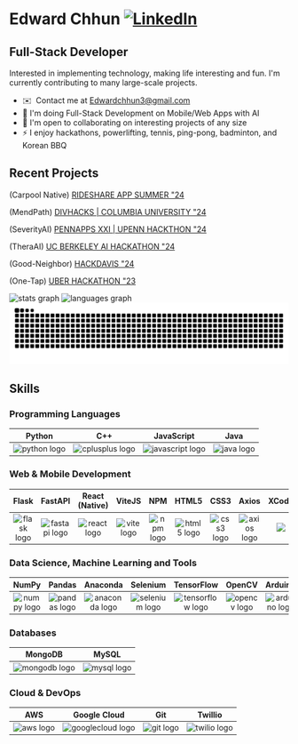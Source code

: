 Edward Chhun [![LinkedIn](https://img.shields.io/badge/linkedin-%230077B5.svg?style=for-the-badge&logo=linkedin&logoColor=white)](https://www.linkedin.com/in/edwardchhun3)
=============================

Full-Stack Developer
---------------------------------

Interested in implementing technology, making life interesting and fun. I'm currently contributing to many large-scale projects. 

* ✉️  Contact me at [Edwardchhun3@gmail.com](mailto:Edwardchhun3@gmail.com)
* 🧠 I'm doing Full-Stack Development on Mobile/Web Apps with AI
* 🤝 I'm open to collaborating on interesting projects of any size
* ⚡ I enjoy hackathons, powerlifting, tennis, ping-pong, badminton, and Korean BBQ

## Recent Projects

(Carpool Native)
[RIDESHARE APP SUMMER "24](https://github.com/EdwardChhun/carpoolNative/tree/main)

(MendPath)
[DIVHACKS | COLUMBIA UNIVERSITY "24](https://github.com/MendPath/MendPath)

(SeverityAI)
[PENNAPPS XXI | UPENN HACKTHON "24](https://github.com/EdwardChhun/SeverityAI)

(TheraAI)
[UC BERKELEY AI HACKATHON "24](https://github.com/EdwardChhun/TheraAI)

(Good-Neighbor)
[HACKDAVIS "24](https://github.com/EdwardChhun/Good-Neighbor/tree/main)

(One-Tap)
[UBER HACKATHON "23](https://github.com/EdwardChhun/Uber-Hackathon-Project)

<div align="left">
  <img src="https://github-readme-stats.vercel.app/api?username=edwardchhun&hide_title=false&hide_rank=false&show_icons=true&include_all_commits=true&count_private=true&disable_animations=false&theme=dracula&locale=en&hide_border=false" height="150" alt="stats graph"  />
  <img src="https://github-readme-stats.vercel.app/api/top-langs?username=edwardchhun&locale=en&hide_title=false&layout=compact&card_width=320&langs_count=5&theme=dracula&hide_border=false" height="150" alt="languages graph"  />
</div>

<img src="https://raw.githubusercontent.com/edwardchhun/edwardchhun/output/snake.svg" alt="Snake animation" />

## Skills

### Programming Languages
| Python | C++ | JavaScript | Java |
|:------:|:---:|:----------:|:----:|
| <img src="https://cdn.jsdelivr.net/gh/devicons/devicon/icons/python/python-original.svg" height="40" alt="python logo"/> | <img src="https://cdn.jsdelivr.net/gh/devicons/devicon/icons/cplusplus/cplusplus-original.svg" height="40" alt="cplusplus logo"/> | <img src="https://cdn.jsdelivr.net/gh/devicons/devicon/icons/javascript/javascript-original.svg" height="40" alt="javascript logo"/> | <img src="https://cdn.jsdelivr.net/gh/devicons/devicon/icons/java/java-original.svg" height="40" alt="java logo"/> 

### Web & Mobile Development
| Flask | FastAPI | React (Native) | ViteJS | NPM | HTML5 | CSS3 | Axios | XCode |
|:-----:|:-------:|:--------------:|:----:|:---:|:-----:|:----:|:-----:|:-----:|
| <img src="https://cdn.jsdelivr.net/gh/devicons/devicon/icons/flask/flask-original-wordmark.svg" height="40" alt="flask logo"/> | <img src="https://cdn.jsdelivr.net/gh/devicons/devicon/icons/fastapi/fastapi-original.svg" height="40" alt="fastapi logo"/> | <img src="https://cdn.jsdelivr.net/gh/devicons/devicon/icons/react/react-original.svg" height="40" alt="react logo"/> | <img src="https://cdn.jsdelivr.net/gh/devicons/devicon/icons/vitejs/vitejs-original.svg" height="40" alt="vite logo"/> | <img src="https://cdn.jsdelivr.net/gh/devicons/devicon/icons/npm/npm-original-wordmark.svg" height="40" alt="npm logo"/> | <img src="https://cdn.jsdelivr.net/gh/devicons/devicon/icons/html5/html5-original.svg" height="40" alt="html5 logo"/> | <img src="https://cdn.jsdelivr.net/gh/devicons/devicon/icons/css3/css3-original.svg" height="40" alt="css3 logo"/> | <img src="https://cdn.jsdelivr.net/gh/devicons/devicon/icons/axios/axios-plain.svg" height="40" alt="axios logo"/> | <img src="https://cdn.jsdelivr.net/gh/devicons/devicon/icons/xcode/xcode-plain.svg"/>

### Data Science, Machine Learning and Tools
| NumPy | Pandas | Anaconda | Selenium | TensorFlow | OpenCV | Arduino |
|:-----:|:------:|:--------:|:--------:|:----------:|:------:|:-------:|
| <img src="https://cdn.jsdelivr.net/gh/devicons/devicon/icons/numpy/numpy-original.svg" height="40" alt="numpy logo"/> | <img src="https://cdn.jsdelivr.net/gh/devicons/devicon/icons/pandas/pandas-original.svg" height="40" alt="pandas logo"/> | <img src="https://cdn.jsdelivr.net/gh/devicons/devicon/icons/anaconda/anaconda-original.svg" height="40" alt="anaconda logo"/> | <img src="https://cdn.jsdelivr.net/gh/devicons/devicon/icons/selenium/selenium-original.svg" height="40" alt="selenium logo"/> | <img src="https://cdn.jsdelivr.net/gh/devicons/devicon/icons/tensorflow/tensorflow-original.svg" height="40" alt="tensorflow logo"/> | <img src="https://cdn.jsdelivr.net/gh/devicons/devicon/icons/opencv/opencv-original.svg" height="40" alt="opencv logo"/> | <img src="https://cdn.jsdelivr.net/gh/devicons/devicon/icons/arduino/arduino-original.svg" height="40" alt="arduino logo"/>

### Databases
| MongoDB | MySQL |
|:-------:|:-----:|
| <img src="https://cdn.jsdelivr.net/gh/devicons/devicon/icons/mongodb/mongodb-original.svg" height="40" alt="mongodb logo"/> | <img src="https://cdn.jsdelivr.net/gh/devicons/devicon/icons/mysql/mysql-original.svg" height="40" alt="mysql logo"/> |

### Cloud & DevOps
| AWS | Google Cloud | Git | Twillio |
|:---:|:------------:|:---:|:-------:|
| <img src="https://cdn.jsdelivr.net/gh/devicons/devicon/icons/amazonwebservices/amazonwebservices-plain-wordmark.svg" height="40" alt="aws logo"/> | <img src="https://cdn.jsdelivr.net/gh/devicons/devicon/icons/googlecloud/googlecloud-original.svg" height="40" alt="googlecloud logo"/> | <img src="https://cdn.jsdelivr.net/gh/devicons/devicon/icons/git/git-original.svg" height="40" alt="git logo"/> | <img src="https://www.vectorlogo.zone/logos/twilio/twilio-icon.svg" height="40" alt="twilio logo"/> 
